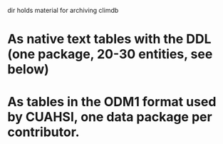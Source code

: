 dir holds material for archiving climdb
# As native text tables with the DDL (one package, 20-30 entities, see below)
# As tables in the ODM1 format used by CUAHSI, one data package per contributor. 

